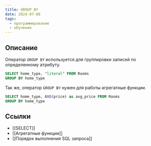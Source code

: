 ```yaml
---
title: GROUP BY
date: 2024-07-08
tags:
  - программирование
  - обучение
---
```


## Описание
Оператор `GROUP BY` используется для группировки записей по определенному атрибуту. 

```sql
SELECT home_type, "literal" FROM Rooms
GROUP BY home_type
```

Так же, оператор `GROUP BY` нужен для работы агрегатные функции.  

```sql
SELECT home_type, AVG(price) as avg_price FROM Rooms
GROUP BY home_type
```

## Ссылки
- [[SELECT]]
- [[Агрегатные функции]]
- [[Порядок выполнения SQL запроса]]
